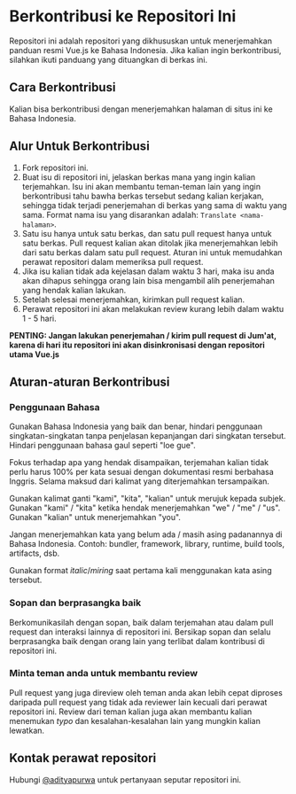 # Berkontribusi ke Repositori Ini

Repositori ini adalah repositori yang dikhususkan untuk menerjemahkan panduan resmi Vue.js ke Bahasa Indonesia. Jika kalian ingin berkontribusi, silahkan ikuti panduang yang dituangkan di berkas ini.

## Cara Berkontribusi

Kalian bisa berkontribusi dengan menerjemahkan halaman di situs ini ke Bahasa Indonesia.

## Alur Untuk Berkontribusi

1. Fork repositori ini.
2. Buat isu di repositori ini, jelaskan berkas mana yang ingin kalian terjemahkan. Isu ini akan membantu teman-teman lain yang ingin berkontribusi tahu bawha berkas tersebut sedang kalian kerjakan, sehingga tidak terjadi penerjemahan di berkas yang sama di waktu yang sama. Format nama isu yang disarankan adalah: `Translate <nama-halaman>`.
3. Satu isu hanya untuk satu berkas, dan satu pull request hanya untuk satu berkas. Pull request kalian akan ditolak jika menerjemahkan lebih dari satu berkas dalam satu pull request. Aturan ini untuk memudahkan perawat repositori dalam memeriksa pull request.
4. Jika isu kalian tidak ada kejelasan dalam waktu 3 hari, maka isu anda akan dihapus sehingga orang lain bisa mengambil alih penerjemahan yang hendak kalian lakukan.
5. Setelah selesai menerjemahkan, kirimkan pull request kalian.
6. Perawat repositori ini akan melakukan review kurang lebih dalam waktu 1 - 5 hari.

**PENTING: Jangan lakukan penerjemahan / kirim pull request di Jum'at, karena di hari itu repositori ini akan disinkronisasi dengan repositori utama Vue.js**

## Aturan-aturan Berkontribusi

### Penggunaan Bahasa

Gunakan Bahasa Indonesia yang baik dan benar, hindari penggunaan singkatan-singkatan tanpa penjelasan kepanjangan dari singkatan tersebut. Hindari penggunaan bahasa gaul seperti "loe gue".

Fokus terhadap apa yang hendak disampaikan, terjemahan kalian tidak perlu harus 100% per kata sesuai dengan dokumentasi resmi berbahasa Inggris. Selama maksud dari kalimat yang diterjemahkan tersampaikan.

Gunakan kalimat ganti "kami", "kita", "kalian" untuk merujuk kepada subjek. Gunakan "kami" / "kita" ketika hendak menerjemahkan "we" / "me" / "us". Gunakan "kalian" untuk menerjemahkan "you".

Jangan menerjemahkan kata yang belum ada / masih asing padanannya di Bahasa Indonesia. Contoh: bundler, framework, library, runtime, build tools, artifacts, dsb.

Gunakan format _italic_/_miring_ saat pertama kali menggunakan kata asing tersebut.

### Sopan dan berprasangka baik

Berkomunikasilah dengan sopan, baik dalam terjemahan atau dalam pull request dan interaksi lainnya di repositori ini. Bersikap sopan dan selalu berprasangka baik dengan orang lain yang terlibat dalam kontribusi di repositori ini.

### Minta teman anda untuk membantu review

Pull request yang juga direview oleh teman anda akan lebih cepat diproses daripada pull request yang tidak ada reviewer lain kecuali dari perawat repositori ini. Review dari teman kalian juga akan membantu kalian menemukan _typo_ dan kesalahan-kesalahan lain yang mungkin kalian lewatkan.

## Kontak perawat repositori

Hubungi [@adityapurwa](https://github.com/adityapurwa) untuk pertanyaan seputar repositori ini.